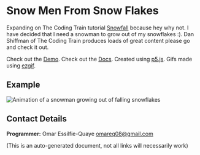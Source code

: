 # Snow Men From Snow Flakes

Expanding on The Coding Train tutorial [Snowfall](https://thecodingtrain.com/CodingChallenges/088-snowfall.html) because hey why not.  I have decided that I need a snowman to grow out of my snowflakes :).  Dan Shiffman of The Coding Train produces loads of great content please go and check it out.

Check out the [Demo](https://omareq.github.io/snowman/).
Check out the [Docs](https://omareq.github.io/snowman/docs/).
Created using [p5.js](https://p5js.org/).
Gifs made using [ezgif](https://ezgif.com/).

## Example

![Animation of a snowman growing out of falling snowflakes](https://omareq.github.io/imgs/p_000_medium.gif)

## Contact Details
__Programmer:__ Omar Essilfie-Quaye [omareq08@gmail.com](mailto:omareq08@gmail.com?subject=Githubio%20Project%20Snowman)


(This is an auto-generated document, not all links will necessarily work)